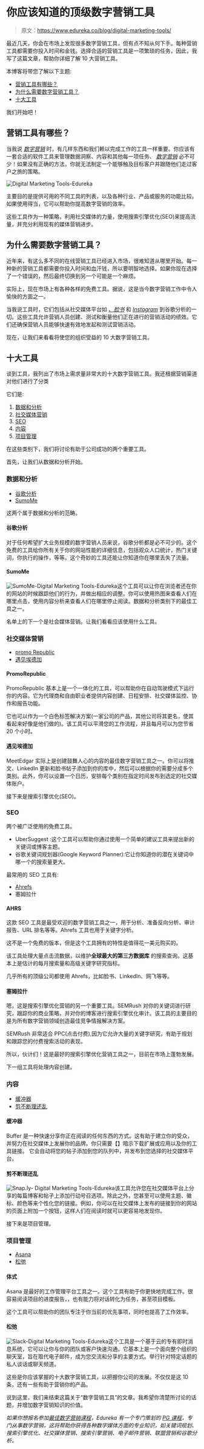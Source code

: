 # 你应该知道的顶级数字营销工具

> 原文：<https://www.edureka.co/blog/digital-marketing-tools/>

最近几天，你会在市场上发现很多数字营销工具，但有点不知从何下手。每种营销工具都需要你投入时间和金钱。选择合适的营销工具是一项繁琐的任务，因此，我写了这篇文章，帮助你详细了解 10 大营销工具。

本博客将带您了解以下主题:

*   [营销工具有哪些？](#What_are_the_Marketing_Tools?)
*   [为什么需要数字营销工具？](#Why?)
*   [十大工具](#Top_10_Tools)

我们开始吧！

## **营销工具有哪些？**

当我说 *[数字营销](https://www.edureka.co/blog/digital-marketing-tutorial/)* 时，有几样东西和我们赖以完成工作的工具一样重要。你应该有一套合适的软件工具来管理数据洞察、内容和其他每一项任务、 *[数字营销](https://www.edureka.co/blog/what-is-digital-marketing/)* 必不可少！如果没有正确的方法，你就无法制定一个能够触及目标客户并跟随他们走过客户之旅的策略。

![Digital Marketing Tools-Edureka](img/59565ddc829aae4474f76bc6f1162b69.png)

主要目的是提供可用的不同工具的列表，以及各种行业、产品或服务的功能比较。如果使用得当，它可以帮助你提高数字营销的效率。

这些工具作为一种策略，利用社交媒体的力量，使用搜索引擎优化(SEO)来提高流量，并充分利用现有的媒体营销进步。

## **为什么需要数字营销工具？**

近年来，有这么多不同的在线营销工具已经进入市场，很难知道从哪里开始。每一种新的营销工具都需要你投入时间和血汗钱，所以要明智地选择。如果你现在选择了一个错误的，然后最终切换到另一个可能是一个麻烦。

实际上，现在市场上有各种各样的免费工具。据说，这是当今数字营销工作中令人愉快的方面之一。

当我说工具时，它们包括从社交媒体平台如 *[、脸书](https://www.facebook.com/edurekaIN/)* 和 *[Instagram](https://www.instagram.com/edureka_learning/)* 到谷歌分析的一切。这些工具允许营销人员创建、测试和衡量他们正在进行的营销活动的绩效。它们还确保营销人员能够快速有效地发起和测试营销活动。

现在，让我们来看看将使您的组织受益的 10 大数字营销工具。

## **十大工具**

谈到工具，我列出了市场上需求量非常大的十大数字营销工具。我还根据营销渠道对他们进行了分类

它们是:

1.  [数据和分析](#Data_and_Analytics)
2.  [社交媒体营销](#Social_Media_Marketing)
3.  [SEO](#SEO)
4.  [内容](#Content)
5.  [项目管理](#Project_Management)

在这些类别下，我们将讨论有助于公司成功的两个重要工具。

首先，让我们从数据和分析开始。

### **数据和分析**

*   [谷歌分析](#Google_Analytics)
*   [SumoMe](#SumoMe)

这两个属于数据和分析的范畴。

#### **谷歌分析**

对于任何希望扩大业务规模的数字营销人员来说，谷歌分析都是必不可少的。这个免费的工具给你所有关于你的网站性能的详细信息，包括观众人口统计，热门关键词，你执行的操作，等等。这个奇妙的工具还能让你知道你在哪里丢失了流量。

#### **SumoMe**

![SumoMe-Digital Marketing Tools-Edureka](img/065a43a0bcf46006e25e02289f6e2911.png)这个工具可以让你在浏览者还在你的网站的时候跟踪他们的行为，并做出相应的调整。你可以使用热图来查看人们在哪里点击，使用内容分析来查看人们在哪里停止阅读。数据和分析类别下的最佳工具之一。

名单上的下一个是社会媒体营销。让我们看看应该使用什么工具。

### **社交媒体营销**

*   [promo Republic](#PromoRepublic)
*   [遇见埃德加](#MeetEdgar)

#### **PromoRepublic**

PromoRepublic 基本上是一个一体化的工具，可以帮助你在自动驾驶模式下运行你的内容。它为代理商和自由职业者提供内容创建、日程安排、社交媒体监控、协作和报告功能。

它也可以作为一个白色标签解决方案(一家公司的产品，其他公司将其更名，使其看起来好像是他们做的)。该工具可以平滑您的工作流程，并且每月可以为您节省 20 个小时。

#### **遇见埃德加**

MeetEdgar 实际上是创建鼓舞人心的内容的最佳数字营销工具之一。你可以将推文、LinkedIn 更新和脸书帖子添加到你的库中，然后可以根据你的需要分成多个类别。此外，你可以设置一个日历，安排每个类别在指定时间发布到选定的社交媒体账户。

接下来是搜索引擎优化(SEO)。

### **SEO**

两个被广泛使用的免费工具。

*   UberSuggest :这个工具可以帮助你通过使用一个简单的建议工具来提出新的关键词或博客主题。
*   谷歌关键词规划器(Google Keyword Planner):它让你知道你的潜在关键词中哪一个的搜索量更大。

最常用的 SEO 工具有:

*   [Ahrefs](#Ahrefs)
*   塞姆拉什

#### **AHRS**

这款 SEO 工具是最受欢迎的数字营销工具之一，用于分析、准备反向分析、审计报告、URL 排名等等。Ahrefs 工具也用于关键字分析。

这不是一个免费的版本，但是这个工具拥有的特性是值得花一美元购买的。

该工具处理大量点击流数据，以维护**全球最大的第三方数据库** 的搜索查询。这基本上是估计的每月搜索量和高级关键字研究指标。

几乎所有的顶级公司都使用 Ahrefs，比如脸书、LinkedIn、网飞等等。

#### 塞姆拉什

嗯，这是搜索引擎优化营销的另一个重要工具。SEMRush 对你的关键词进行研究，跟踪你的商业策略，并对你的博客进行搜索引擎优化审计。该工具的主要目的是为所有数字营销领域创造最佳竞争情报解决方案。

SEMRush 非常适合 PPC(点击付费),因为它允许大量的关键字研究，有助于规划和跟踪您的付费搜索活动的表现。

所以，伙计们！这是最好的搜索引擎优化营销工具之一，目前在市场上蓬勃发展。

下一组工具将处理内容创建。

### **内容**

*   [缓冲器](#Buffer)
*   [剪不断理还乱](#Snip.ly)

#### **缓冲器**

Buffer 是一种快速分享你正在阅读的任何东西的方式。这有助于建立你的受众，并努力在社交媒体上发展你的品牌。你只需要【】暗示下载扩展或应用以及你的工具链接。 它会自动将您的帖子添加到您的队列中，并发布到您选择的社交媒体平台。

#### **剪不断理还乱**

![Snap.ly- Digital Marketing Tools-Edureka](img/02d4f5f5dd3d14a83154c5c3178cc9dc.png)该工具允许您在社交媒体平台上分享的每篇博客和帖子上添加行动号召选项。除此之外，您甚至可以使用主题、徽标、颜色等来个性化您的链接。例如，你可以在社交媒体上发布的链接到你的网站的页面上附加一个按钮，这样人们在阅读时就可以更容易地发现你。

接下来是项目管理。

### **项目管理**

*   [Asana](#Asana)
*   [松弛](#Slack)

#### **体式**

Asana 是最好的工作管理平台工具之一。这个工具有助于你更快地完成工作。很容易阅读项目的进度报告，，也有能力将对话转化为任务，甚至项目模板。

这个工具可以帮助你的团队专注于你当前的优先事项，同时也提高了工作效率。

#### **松弛**

![Slack-Digital Marketing Tools-Edureka](img/4ccb987d6f79d18302c9f34dd57a3bc5.png)这个工具是一个基于云的专有即时消息系统，它可以让你与你的团队或客户快速沟通。它基本上是一个面向整个组织的聊天室，旨在取代电子邮件，成为您交流和分享的主要方式。举行针对特定话题的私人谈话或聊天频道。

这些是你应该掌握的十大数字营销工具，以把握你公司的发展。不仅仅是这 10 条，还有一些有助于营销你的产品。

说到这里，我们来结束这篇关于“数字营销工具”的文章。我希望你清楚所讨论的话题，并增加数字营销知识的价值。

*如果你想报名参加[最佳数字营销课程](https://www.edureka.co/digital-marketing)，Edureka 有一个专门策划的 [PG 课程](https://www.edureka.co/post-graduate/digital-marketing-certification)，专门从事数字营销，这将帮助你获得各种数字媒体方面的专业知识，如关键词规划、搜索引擎优化、社交媒体营销、搜索引擎营销、电子邮件营销、联盟营销和谷歌分析。*